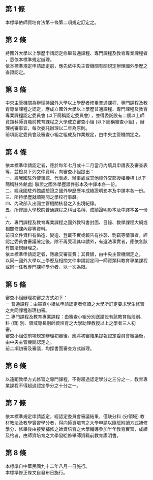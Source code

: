 第 1 條
-------
本標準依師資培育法第十條第二項規定訂定之。

第 2 條
-------
持國外大學以上學歷申請認定修畢普通課程、專門課程及教育專業課程者  
，悉依本標準規定辦理。  
依本標準規定申請認定前，應先依中央主管機關有關規定辦理國外學歷之  
查證認定。

第 3 條
-------
中央主管機關為辦理持國外大學以上學歷者修畢普通課程、專門課程及教  
育專業課程之認定，應成立國外大學以上學歷普通課程、專門課程及教育  
專業課程認定委員會 (以下簡稱認定委員會) ，並得委託設有二個以上師  
資類科師資職前教育課程之大學成立審查小組 (以下簡稱審查小組) ，辦  
理初審事宜，每次委託辦理以二年為原則。  
前項認定委員會及審查小組之組成及作業規定，由中央主管機關定之。

第 4 條
-------
依本標準申請認定者，應於每年七月或十二月當月內填具申請表及審查表  
等，並檢具下列文件資料，向審查小組提出：  
一、經我國駐外使領館、代表處、辦事處或其他經外交部授權機構 (以下  
    簡稱駐外館處) 驗證之國外學歷證件影本及中譯本各一份。  
二、經我國駐外館處驗證之國外學歷歷年成績證明影本及中譯本各一份。  
三、所持學歷就讀期間之學校行事曆。  
四、內政部入出國主管機關核發之入出境紀錄。  
五、所修讀大學校院普通課程之科目名稱、成績證明影本及中譯本各一份  
    。  
六、專門課程及教育專業課程之國外教科書封面、目錄、教學課程大綱或  
    相關修課內容等資料。  
前項文件資料有偽造、變造、登載不實或報告有抄襲、剽竊等情事者，經  
認定委員會審議確定後，除不再受理其申請外，有違法事實者，應依各該  
有關法規辦理之。  
依本標準申請認定者，應繳交審查費；其費額，由中央主管機關定之。  
以同一國外大學以上學歷及相關文件申請認定同一師資類科教育專業課程  
或同一任教專門課程學分者，以一次為限。

第 5 條
-------
審查小組辦理初審之方式如下：  
一  普通課程：由審查小組依申請認定者修讀之大學所訂定要求學生修習  
    之共同課程辦理初審。  
二  專門課程及教育專業課程：由審查小組分別送請設有該教育階段別、  
    科 (類) 別、領域專長別師資培育之大學助理教授以上之學者三人初  
    審。  
審查小組依前項規定辦理初審後，應將初審結果提報認定委員會審議後，  
由中央主管機關認定之。  
前二項初審及審議，均採書面審查方式辦理。

第 6 條
-------
以遠距教學方式修習之專門課程，不得超過認定學分之三分之一，教育專  
業課程不得超過認定學分之十分之一。

第 7 條
-------
依本標準規定申請認定，經認定委員會審議結果，僅缺分科 (分領域) 教  
材教法及教學實習學分者，得向師資培育之大學申請以隨班附讀方式補修  
學分，修畢後由接受補修之師資培育之大學輔導參加半年教育實習，成績  
及格者，由師資培育之大學發給修畢師資職前教育證明書。

第 8 條
-------
本標準自中華民國九十二年八月一日施行。  
本標準修正條文自發布日施行。

